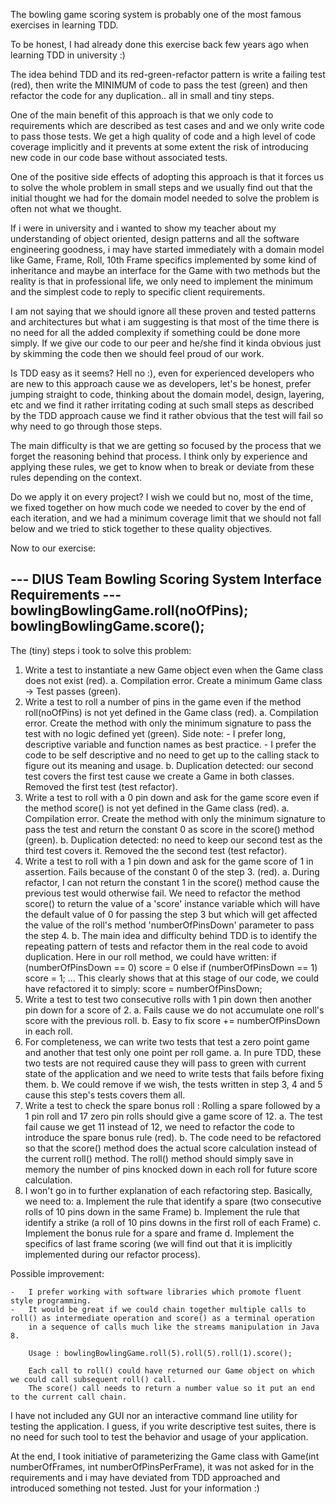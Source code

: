 The bowling game scoring system is probably one of the most famous exercises in learning TDD.

To be honest, I had already done this exercise back few years ago when learning TDD in university :)

The idea behind TDD and its red-green-refactor pattern is write a failing test (red), then write the MINIMUM of code to pass the test (green)
and then refactor the code for any duplication.. all in small and tiny steps.

One of the main benefit of this approach is that we only code to requirements which are described as test cases and and we only write
code to pass those tests. We get a high quality of code and a high level of code coverage implicitly and it prevents at some extent the risk
of introducing new code in our code base without associated tests.

One of the positive side effects of adopting this approach is that it forces us to solve the whole problem in small steps and we usually find
out that the initial thought we had for the domain model needed to solve the problem is often not what we thought.

If i were in university and i wanted to show my teacher about my understanding of object oriented, design patterns and all the software engineering
goodness, i may have started immediately with a domain model like Game, Frame, Roll, 10th Frame specifics implemented by some kind of inheritance and
maybe an interface for the Game with two methods but the reality is that in professional life, we only need to implement the minimum and the
simplest code to reply to specific client requirements.

I am not saying that we should ignore all these proven and tested patterns and architectures but what i am suggesting is that most of the time
there is no need for all the added complexity if something could be done more simply. If we give our code to our peer and he/she find it
kinda obvious just by skimming the code then we should feel proud of our work.

Is TDD easy as it seems? Hell no :), even for experienced developers who are new to this approach cause we as developers, let's be honest,
prefer jumping straight to code, thinking about the domain model, design, layering, etc and we find it rather irritating coding at such small
steps as described by the TDD approach cause we find it rather obvious that the test will fail so why need to go through those steps.

The main difficulty is that we are getting so focused by the process that we forget the reasoning behind that process. I think only by experience
and applying these rules, we get to know when to break or deviate from these rules depending on the context.

Do we apply it on every project? I wish we could but no, most of the time, we fixed together on how much code we needed to cover by the end of
each iteration, and we had a minimum coverage limit that we should not fall below and we tried to stick together to these quality objectives.

Now to our exercise:

--- DIUS Team Bowling Scoring System Interface Requirements ---
bowlingBowlingGame.roll(noOfPins);
bowlingBowlingGame.score();
---

The (tiny) steps i took to solve this problem:

1.  Write a test to instantiate a new Game object even when the Game class does not exist (red).
    a.  Compilation error. Create a minimum Game class -> Test passes (green).
2.  Write a test to roll a number of pins in the game even if the method roll(noOfPins) is not yet defined in the Game class (red).
    a.  Compilation error. Create the method with only the minimum signature to pass the test with no logic defined yet (green).
    Side note:
        -   I prefer long, descriptive variable and function names as best practice.
        -   I prefer the code to be self descriptive and no need to get up to the calling stack to figure out its meaning and usage.
    b.  Duplication detected: our second test covers the first test cause we create a Game in both classes. Removed the first test (test refactor).
3.  Write a test to roll with a 0 pin down and ask for the game score even if the method score() is not yet defined in the Game class (red).
    a.  Compilation error. Create the method with only the minimum signature to pass the test and return the constant 0 as score in the score() method (green).
    b.  Duplication detected: no need to keep our second test as the third test covers it. Removed the the second test (test refactor).
4.  Write a test to roll with a 1 pin down and ask for the game score of 1 in assertion. Fails because of the constant 0 of the step 3. (red).
    a.  During refactor, I can not return the constant 1 in the score() method cause the previous test would otherwise fail.
        We need to refactor the method score() to return the value of a 'score' instance variable which will have the default value of 0 for
        passing the step 3 but which will get affected the value of the roll's method 'numberOfPinsDown' parameter to pass the step 4.
    b.  The main idea and difficulty behind TDD is to identify the repeating pattern of tests and refactor them in the real code to avoid duplication.
        Here in our roll method, we could have written:
        if (numberOfPinsDown == 0)
            score = 0
        else if (numberOfPinsDown == 1)
            score = 1;
        ...
        This clearly shows that at this stage of our code, we could have refactored it to simply:
            score = numberOfPinsDown;
5.  Write a test to test two consecutive rolls with 1 pin down then another pin down for a score of 2.
    a.  Fails cause we do not accumulate one roll's score with the previous roll.
    b.  Easy to fix score += numberOfPinsDown in each roll.
6.  For completeness, we can write two tests that test a zero point game and another that test only one point per roll game.
    a.  In pure TDD, these two tests are not required cause they will pass to green with current state of the application and we need to write tests that fails before fixing them.
    b.  We could remove if we wish, the tests written in step 3, 4 and 5 cause this step's tests covers them all.
7.  Write a test to check the spare bonus roll : Rolling a spare followed by a 1 pin roll and 17 zero pin rolls should give a game score of 12.
    a.  The test fail cause we get 11 instead of 12, we need to refactor the code to introduce the spare bonus rule (red).
    b.  The code need to be refactored so that the score() method does the actual score calculation instead of the current roll() method.
        The roll() method should simply save in memory the number of pins knocked down in each roll for future score calculation.
8.  I won't go in to further explanation of each refactoring step. Basically, we need to:
    a.  Implement the rule that identify a spare (two consecutive rolls of 10 pins down in the same Frame)
    b.  Implement the rule that identify a strike (a roll of 10 pins downs in the first roll of each Frame)
    c.  Implement the bonus rule for a spare and frame
    d.  Implement the specifics of last frame scoring (we will find out that it is implicitly implemented during our refactor process).

Possible improvement:

    -   I prefer working with software libraries which promote fluent style programming.
    -   It would be great if we could chain together multiple calls to roll() as intermediate operation and score() as a terminal operation
        in a sequence of calls much like the streams manipulation in Java 8.

        Usage : bowlingBowlingGame.roll(5).roll(5).roll(1).score();

        Each call to roll() could have returned our Game object on which we could call subsequent roll() call.
        The score() call needs to return a number value so it put an end to the current call chain.

I have not included any GUI nor an interactive command line utility for testing the application. I guess, if you write descriptive test suites,
there is no need for such tool to test the behavior and usage of your application.

At the end, I took initiative of parameterizing the Game class with Game(int numberOfFrames, int numberOfPinsPerFrame), it was not asked for in the
requirements and i may have deviated from TDD approached and introduced something not tested. Just for your information :)
